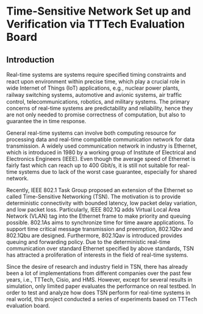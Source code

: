 # Time-Sensitive Network Set up and Verification via TTTech Evaluation Board

## Introduction


Real-time systems are systems require speciﬁed timing constraints and react upon environment within precise time, which play a crucial role in wide  Internet of Things (IoT) applications, e.g., nuclear power plants, railway switching systems, automotive and avionic systems, air trafﬁc control, telecommunications, robotics, and military systems. The primary concerns of real-time systems are predictability and reliability, hence they are not only needed to promise correctness of computation, but also to guarantee the in time response. 

General real-time systems can involve both computing resource for processing data and real-time compatible communication network for data transmission. A widely used communication network in industry is Ethernet, which is introduced in 1980 by a working group of Institute of Electrical and Electronics Engineers (IEEE). Even though the average speed of Ethernet is fairly fast which can reach up to 400 Gbit/s, it is still not suitable for real-time systems due to lack of the worst case guarantee, especially for shared network.

Recently, IEEE 802.1 Task Group proposed an extension of the Ethernet so called Time-Sensitive Networking (TSN). The motivation is to provide deterministic connectivity with bounded latency, low packet delay variation, and low packet loss. Particularly, IEEE 802.1Q adds Virtual Local Area Network (VLAN) tag into the Ethernet frame to make priority and queuing possible. 802.1As aims to synchronize time for time aware applications. To support time critical message transmission and preemption, 802.1Qbv and 802.1Qbu are designed. Furthermore, 802.1Qav is introduced provides queuing and forwarding policy. Due to the deterministic real-time communication over standard Ethernet specified by above standards, TSN has attracted a proliferation of interests in the field of real-time systems.

Since the desire of research and industry field in TSN, there has already been a lot of implementations from different companies over the past few years, i.e., TTTech, Cisio, and HMS. However, except for several results in simulation, only limited paper evaluates the performance on real testbed. In order to test and analyze how does TSN perform for real-time systems in real world, this project conducted a series of experiments based on TTTech evaluation board.
